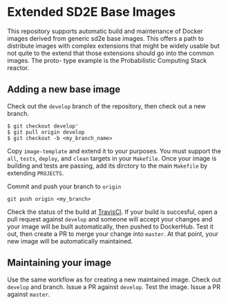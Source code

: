 # Extended SD2E Base Images

This repository supports automatic build and maintenance of Docker images
derived from generic sd2e base images. This offers a path to distribute
images with complex extensions that might be widely usable but not quite to
the extend that those extensions should go into the common images. The proto-
type example is the Probabilistic Computing Stack reactor.

## Adding a new base image

Check out the `develop` branch of the repository, then check out a new branch.

```shell
$ git checkout develop'
$ git pull origin develop
$ git checkout -b <my_branch_name>
```

Copy `image-template` and extend it to your purposes. You must support the
`all`, `tests`, `deploy`, and `clean` targets in your `Makefile`. Once
your image is building and tests are passing, add its dirctory to the main
`Makefile` by extending `PROJECTS`.

Commit and push your branch to `origin`

```shell
git push origin <my_branch>
```

Check the status of the build at [TravisCI](https://travisci.org/sd2e/base-images-custom). If your build is succesful, open a pull request against `develop` and someone
will accept your changes and your image will be built automatically, then
pushed to DockerHub. Test it out, then create a PR to merge your change into
`master`. At that point, your new image will be automatically maintained.

## Maintaining your image

Use the same workflow as for creating a new maintained image. Check out
`develop` and branch. Issue a PR against `develop`. Test the image. Issue a
PR against `master`.

